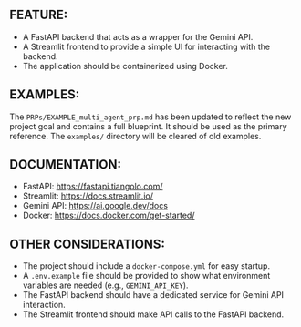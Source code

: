 ## FEATURE:

- A FastAPI backend that acts as a wrapper for the Gemini API.
- A Streamlit frontend to provide a simple UI for interacting with the backend.
- The application should be containerized using Docker.

## EXAMPLES:

The `PRPs/EXAMPLE_multi_agent_prp.md` has been updated to reflect the new project goal and contains a full blueprint. It should be used as the primary reference. The `examples/` directory will be cleared of old examples.

## DOCUMENTATION:

- FastAPI: https://fastapi.tiangolo.com/
- Streamlit: https://docs.streamlit.io/
- Gemini API: https://ai.google.dev/docs
- Docker: https://docs.docker.com/get-started/

## OTHER CONSIDERATIONS:

- The project should include a `docker-compose.yml` for easy startup.
- A `.env.example` file should be provided to show what environment variables are needed (e.g., `GEMINI_API_KEY`).
- The FastAPI backend should have a dedicated service for Gemini API interaction.
- The Streamlit frontend should make API calls to the FastAPI backend.
